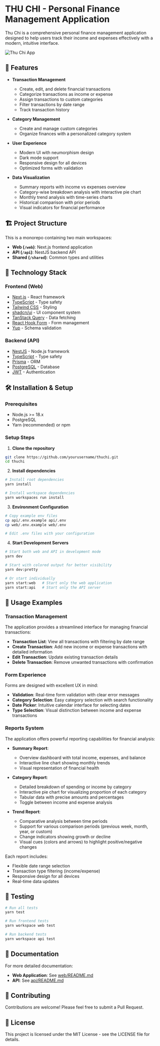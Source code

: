 # THU CHI - Personal Finance Management Application

Thu Chi is a comprehensive personal finance management application designed to help users track their income and expenses effectively with a modern, intuitive interface.

![Thu Chi App](https://via.placeholder.com/800x400?text=Thu+Chi+App)

## 🌟 Features

- **Transaction Management**

  - Create, edit, and delete financial transactions
  - Categorize transactions as income or expense
  - Assign transactions to custom categories
  - Filter transactions by date range
  - Track transaction history

- **Category Management**

  - Create and manage custom categories
  - Organize finances with a personalized category system

- **User Experience**

  - Modern UI with neumorphism design
  - Dark mode support
  - Responsive design for all devices
  - Optimized forms with validation

- **Data Visualization**
  - Summary reports with income vs expenses overview
  - Category-wise breakdown analysis with interactive pie chart
  - Monthly trend analysis with time-series charts
  - Historical comparison with prior periods
  - Visual indicators for financial performance

## 🏗️ Project Structure

This is a monorepo containing two main workspaces:

- **Web (`/web`)**: Next.js frontend application
- **API (`/api`)**: NestJS backend API
- **Shared (`/shared`)**: Common types and utilities

## 🚀 Technology Stack

### Frontend (Web)

- [Next.js](https://nextjs.org/) - React framework
- [TypeScript](https://www.typescriptlang.org/) - Type safety
- [Tailwind CSS](https://tailwindcss.com/) - Styling
- [shadcn/ui](https://ui.shadcn.com/) - UI component system
- [TanStack Query](https://tanstack.com/query) - Data fetching
- [React Hook Form](https://react-hook-form.com/) - Form management
- [Yup](https://github.com/jquense/yup) - Schema validation

### Backend (API)

- [NestJS](https://nestjs.com/) - Node.js framework
- [TypeScript](https://www.typescriptlang.org/) - Type safety
- [Prisma](https://www.prisma.io/) - ORM
- [PostgreSQL](https://www.postgresql.org/) - Database
- [JWT](https://jwt.io/) - Authentication

## 🛠️ Installation & Setup

### Prerequisites

- Node.js >= 18.x
- PostgreSQL
- Yarn (recommended) or npm

### Setup Steps

1. **Clone the repository**

```bash
git clone https://github.com/yourusername/thuchi.git
cd thuchi
```

2. **Install dependencies**

```bash
# Install root dependencies
yarn install

# Install workspace dependencies
yarn workspaces run install
```

3. **Environment Configuration**

```bash
# Copy example env files
cp api/.env.example api/.env
cp web/.env.example web/.env

# Edit .env files with your configuration
```

4. **Start Development Servers**

```bash
# Start both web and API in development mode
yarn dev

# Start with colored output for better visibility
yarn dev:pretty

# Or start individually
yarn start:web   # Start only the web application
yarn start:api   # Start only the API server
```

## 📱 Usage Examples

### Transaction Management

The application provides a streamlined interface for managing financial transactions:

- **Transaction List**: View all transactions with filtering by date range
- **Create Transaction**: Add new income or expense transactions with detailed information
- **Edit Transaction**: Update existing transaction details
- **Delete Transaction**: Remove unwanted transactions with confirmation

### Form Experience

Forms are designed with excellent UX in mind:

- **Validation**: Real-time form validation with clear error messages
- **Category Selection**: Easy category selection with search functionality
- **Date Picker**: Intuitive calendar interface for selecting dates
- **Type Selection**: Visual distinction between income and expense transactions

### Reports System

The application offers powerful reporting capabilities for financial analysis:

- **Summary Report**:

  - Overview dashboard with total income, expenses, and balance
  - Interactive line chart showing monthly trends
  - Visual representation of financial health

- **Category Report**:

  - Detailed breakdown of spending or income by category
  - Interactive pie chart for visualizing proportion of each category
  - Tabular data with precise amounts and percentages
  - Toggle between income and expense analysis

- **Trend Report**:
  - Comparative analysis between time periods
  - Support for various comparison periods (previous week, month, year, or custom)
  - Change indicators showing growth or decline
  - Visual cues (colors and arrows) to highlight positive/negative changes

Each report includes:

- Flexible date range selection
- Transaction type filtering (income/expense)
- Responsive design for all devices
- Real-time data updates

## 🧪 Testing

```bash
# Run all tests
yarn test

# Run frontend tests
yarn workspace web test

# Run backend tests
yarn workspace api test
```

## 📖 Documentation

For more detailed documentation:

- **Web Application**: See [web/README.md](web/README.md)
- **API**: See [api/README.md](api/README.md)

## 🤝 Contributing

Contributions are welcome! Please feel free to submit a Pull Request.

## 📄 License

This project is licensed under the MIT License - see the LICENSE file for details.
